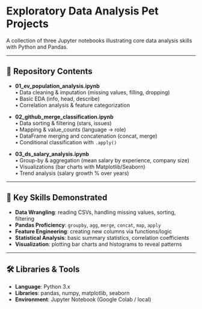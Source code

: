 # Exploratory Data Analysis Pet Projects

A collection of three Jupyter notebooks illustrating core data analysis skills with Python and Pandas.

---

## 📁 Repository Contents

- **01_ev_population_analysis.ipynb**  
  • Data cleaning & imputation (missing values, filling, dropping)  
  • Basic EDA (info, head, describe)  
  • Correlation analysis & feature categorization

- **02_github_merge_classification.ipynb**  
  • Data sorting & filtering (stars, issues)  
  • Mapping & value_counts (language → role)  
  • DataFrame merging and concatenation (concat, merge)  
  • Conditional classification with `.apply()`

- **03_ds_salary_analysis.ipynb**  
  • Group-by & aggregation (mean salary by experience, company size)  
  • Visualizations (bar charts with Matplotlib/Seaborn)  
  • Trend analysis (salary growth % over years)

---

## 🔧 Key Skills Demonstrated

- **Data Wrangling**: reading CSVs, handling missing values, sorting, filtering  
- **Pandas Proficiency**: `groupby`, `agg`, `merge`, `concat`, `map`, `apply`  
- **Feature Engineering**: creating new columns via functions/logic  
- **Statistical Analysis**: basic summary statistics, correlation coefficients  
- **Visualization**: plotting bar charts and histograms to reveal patterns  

---

## 🛠 Libraries & Tools

- **Language**: Python 3.x  
- **Libraries**: pandas, numpy, matplotlib, seaborn  
- **Environment**: Jupyter Notebook (Google Colab / local)

